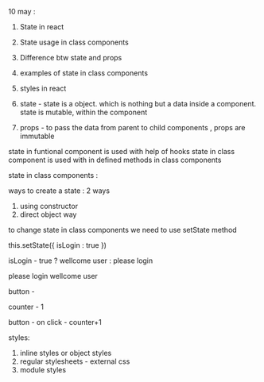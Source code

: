 

10 may : 
1. State in react
2. State usage in class components 
3. Difference btw state and props
4. examples of state in class components
5. styles in react




1. state - state is a object. which is nothing but a data inside a component. state is mutable, within the component
2. props - to pass the data from parent to child components , props are immutable


state in funtional component is used with help of hooks 
state in class component is used with in defined methods in class components



state in class components :

ways to create a state  : 2 ways 
1. using constructor
2. direct object way



to change state in class components we need to use setState method

this.setState({
    isLogin : true
})






isLogin - true ? wellcome user : please login 

please login 
wellcome user

button - 



counter - 1

button - on click - counter+1

styles:
1. inline styles or object styles
2. regular stylesheets - external css
3. module styles




